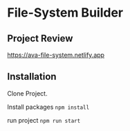 # File-System Builder

## Project Review

https://ava-file-system.netlify.app

## Installation

Clone Project.

Install packages `npm install`

run project `npm run start`

